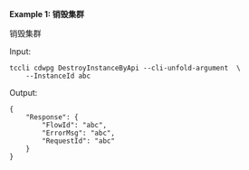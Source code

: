**Example 1: 销毁集群**

销毁集群

Input: 

```
tccli cdwpg DestroyInstanceByApi --cli-unfold-argument  \
    --InstanceId abc
```

Output: 
```
{
    "Response": {
        "FlowId": "abc",
        "ErrorMsg": "abc",
        "RequestId": "abc"
    }
}
```

